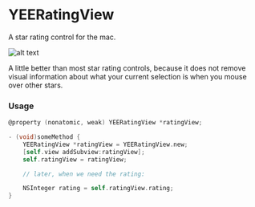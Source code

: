 YEERatingView
=============

A star rating control for the mac.

![alt text](https://raw.githubusercontent.com/YEDev/YEERatingView/master/YEERatingView.gif "Sample")

A little better than most star rating controls, because it does not remove visual information about what your current selection is when you mouse over other stars.

### Usage

```objective-c
@property (nonatomic, weak) YEERatingView *ratingView;

- (void)someMethod {
    YEERatingView *ratingView = YEERatingView.new;
    [self.view addSubview:ratingView];
    self.ratingView = ratingView;

    // later, when we need the rating:

    NSInteger rating = self.ratingView.rating;
}
```
